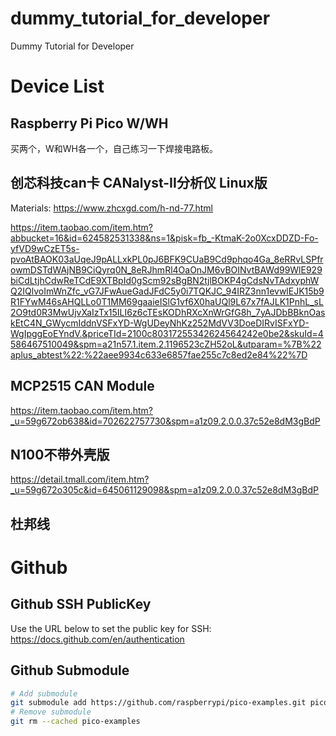 # dummy_tutorial_for_developer
Dummy Tutorial for Developer

# Device List
## Raspberry Pi Pico W/WH
买两个，W和WH各一个，自己练习一下焊接电路板。

## 创芯科技can卡 CANalyst-II分析仪 Linux版
Materials: https://www.zhcxgd.com/h-nd-77.html

https://item.taobao.com/item.htm?abbucket=16&id=624582531338&ns=1&pisk=fb_-KtmaK-2o0XcxDDZD-Fo-yfVD9wCzET5s-pvoAtBAOK03aUqeJ9pALLxkPL0pJ6BFK9CUaB9Cd9phqo4Ga_8eRRvLSPfrowmDSTdWAjNB9CiQyrq0N_8eRJhmRl4OaOnJM6vBOINvtBAWd99WlE929biCdLtjhCdwReTCdE9XTBpId0gScm92sBgBN2tjlBOKP4gCdsNvTAdxyphWQ2IQlvoImWnZfc_vG7JFwAueGadJFdC5y0i7TQKJC_94IRZ3nn1evwlEJK15b9R1FYwM46sAHQLLo0T1MM69gaaieISlG1vf6X0haUQl9L67x7fAJLK1PnhL_sL2O9td0R3MwUjvXaIzTx15ILI6z6cTEsKODhRXcXnWrGfG8h_7yAJDbBBknOaskEtC4N_GWycmIddnVSFxYD-WgUDeyNhKz252MdVV3DoeDIRvISFxYD-WgIpggEoEYndV.&priceTId=2100c80317255342624564242e0be2&skuId=4586467510049&spm=a21n57.1.item.2.1196523cZH52oL&utparam=%7B%22aplus_abtest%22:%22aee9934c633e6857fae255c7c8ed2e84%22%7D

## MCP2515 CAN Module
https://item.taobao.com/item.htm?_u=59g672ob638&id=702622757730&spm=a1z09.2.0.0.37c52e8dM3gBdP

## N100不带外壳版
https://detail.tmall.com/item.htm?_u=59g672o305c&id=645061129098&spm=a1z09.2.0.0.37c52e8dM3gBdP

## 杜邦线

# Github
## Github SSH PublicKey
Use the URL below to set the public key for SSH: https://docs.github.com/en/authentication

## Github Submodule
```sh
# Add submodule
git submodule add https://github.com/raspberrypi/pico-examples.git pico-examples
# Remove submodule
git rm --cached pico-examples
```
